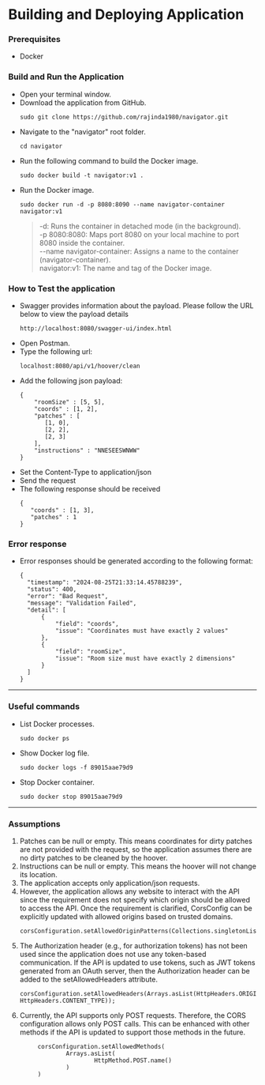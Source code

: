 # Building and Deploying Application

### Prerequisites
- Docker

### Build and Run the Application
- Open your terminal window.
- Download the application from GitHub.
  ```
  sudo git clone https://github.com/rajinda1980/navigator.git
  ```
- Navigate to the "navigator" root folder.
  ```
  cd navigator
  ```
- Run the following command to build the Docker image.
  ```
  sudo docker build -t navigator:v1 .
  ```
- Run the Docker image.
  ```
  sudo docker run -d -p 8080:8090 --name navigator-container navigator:v1
  ```
  > -d: Runs the container in detached mode (in the background). <br>
  > -p 8080:8080: Maps port 8080 on your local machine to port 8080 inside the container. <br>
  > --name navigator-container: Assigns a name to the container (navigator-container). <br>
  > navigator:v1: The name and tag of the Docker image. <br>

### How to Test the application
- Swagger provides information about the payload. Please follow the URL below to view the payload details
  ```
  http://localhost:8080/swagger-ui/index.html
  ```
- Open Postman.
- Type the following url:
  ```
  localhost:8080/api/v1/hoover/clean
  ```
- Add the following json payload:
  ```
  { 
      "roomSize" : [5, 5],
      "coords" : [1, 2],
      "patches" : [
         [1, 0],
         [2, 2],
         [2, 3]
      ],
      "instructions" : "NNESEESWNWW"
  }
- Set the Content-Type to application/json
- Send the request
- The following response should be received
  ```
  {
     "coords" : [1, 3],
     "patches" : 1
  }
  ```

### Error response
- Error responses should be generated according to the following format:
  ```
  {
    "timestamp": "2024-08-25T21:33:14.45788239",
    "status": 400,
    "error": "Bad Request",
    "message": "Validation Failed",
    "detail": [
        {
            "field": "coords",
            "issue": "Coordinates must have exactly 2 values"
        },
        {
            "field": "roomSize",
            "issue": "Room size must have exactly 2 dimensions"
        }
    ]
  }
  ```

***
### Useful commands
- List Docker processes.
  ```
  sudo docker ps
  ```
- Show Docker log file.
  ```
  sudo docker logs -f 89015aae79d9
  ```
- Stop Docker container.
  ```
  sudo docker stop 89015aae79d9
  ```

***
### Assumptions

1. Patches can be null or empty. This means coordinates for dirty patches are not provided with the request, so the application assumes there are no dirty patches to be cleaned by the hoover.
2. Instructions can be null or empty. This means the hoover will not change its location.
3. The application accepts only application/json requests.
4. However, the application allows any website to interact with the API since the requirement does not specify which origin should be allowed to access the API. Once the requirement is clarified, CorsConfig can be explicitly updated with allowed origins based on trusted domains.
   ```
   corsConfiguration.setAllowedOriginPatterns(Collections.singletonList("*"));
   ```
5. The Authorization header (e.g., for authorization tokens) has not been used since the application does not use any token-based communication. If the API is updated to use tokens, such as JWT tokens generated from an OAuth server, then the Authorization header can be added to the setAllowedHeaders attribute.
   ```
   corsConfiguration.setAllowedHeaders(Arrays.asList(HttpHeaders.ORIGIN, HttpHeaders.CONTENT_TYPE));
   ```
6. Currently, the API supports only POST requests. Therefore, the CORS configuration allows only POST calls. This can be enhanced with other methods if the API is updated to support those methods in the future.
   ```
        corsConfiguration.setAllowedMethods(
                Arrays.asList(
                        HttpMethod.POST.name()
                )
        )
   ```